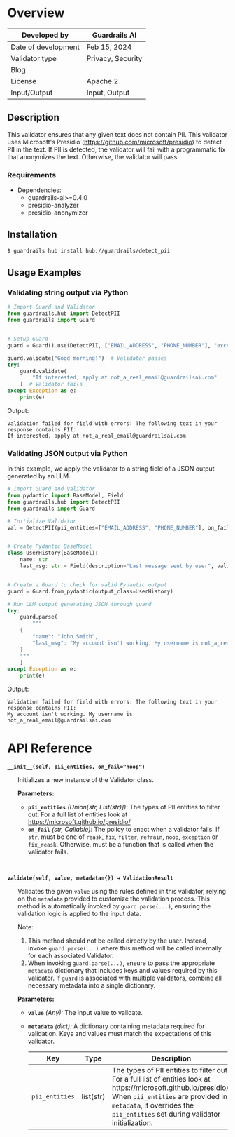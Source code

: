 # Overview

| Developed by | Guardrails AI |
| --- | --- |
| Date of development | Feb 15, 2024 |
| Validator type | Privacy, Security |
| Blog |  |
| License | Apache 2 |
| Input/Output | Input, Output |

## Description

This validator ensures that any given text does not contain PII. This validator uses Microsoft's Presidio (https://github.com/microsoft/presidio) to detect PII in the text. If PII is detected, the validator will fail with a programmatic fix that anonymizes the text. Otherwise, the validator will pass.

### Requirements

* Dependencies:
    - guardrails-ai>=0.4.0
    - presidio-analyzer
    - presidio-anonymizer

## Installation

```bash
$ guardrails hub install hub://guardrails/detect_pii
```

## Usage Examples

### Validating string output via Python

```python
# Import Guard and Validator
from guardrails.hub import DetectPII
from guardrails import Guard


# Setup Guard
guard = Guard().use(DetectPII, ["EMAIL_ADDRESS", "PHONE_NUMBER"], "exception")

guard.validate("Good morning!")  # Validator passes
try:
    guard.validate(
        "If interested, apply at not_a_real_email@guardrailsai.com"
    )  # Validator fails
except Exception as e:
    print(e)
```
Output:
```
Validation failed for field with errors: The following text in your response contains PII:
If interested, apply at not_a_real_email@guardrailsai.com
```

### Validating JSON output via Python

In this example, we apply the validator to a string field of a JSON output generated by an LLM.

```python
# Import Guard and Validator
from pydantic import BaseModel, Field
from guardrails.hub import DetectPII
from guardrails import Guard

# Initialize Validator
val = DetectPII(pii_entities=["EMAIL_ADDRESS", "PHONE_NUMBER"], on_fail="exception")


# Create Pydantic BaseModel
class UserHistory(BaseModel):
    name: str
    last_msg: str = Field(description="Last message sent by user", validators=[val])


# Create a Guard to check for valid Pydantic output
guard = Guard.from_pydantic(output_class=UserHistory)

# Run LLM output generating JSON through guard
try:
    guard.parse(
        """
    {
        "name": "John Smith",
        "last_msg": "My account isn't working. My username is not_a_real_email@guardrailsai.com"
    }
    """
    )
except Exception as e:
    print(e)
```
Output:
```
Validation failed for field with errors: The following text in your response contains PII:
My account isn't working. My username is not_a_real_email@guardrailsai.com
```

# API Reference

**`__init__(self, pii_entities, on_fail="noop")`**
<ul>

Initializes a new instance of the Validator class.

**Parameters:**

- **`pii_entities`** *(Union[str, List(str)])*: The types of PII entities to filter out. For a full list of entities look at https://microsoft.github.io/presidio/
- **`on_fail`** *(str, Callable):* The policy to enact when a validator fails. If `str`, must be one of `reask`, `fix`, `filter`, `refrain`, `noop`, `exception` or `fix_reask`. Otherwise, must be a function that is called when the validator fails.

</ul>

<br/>

**`validate(self, value, metadata={}) → ValidationResult`**

<ul>

Validates the given `value` using the rules defined in this validator, relying on the `metadata` provided to customize the validation process. This method is automatically invoked by `guard.parse(...)`, ensuring the validation logic is applied to the input data.

Note:

1. This method should not be called directly by the user. Instead, invoke `guard.parse(...)` where this method will be called internally for each associated Validator.
2. When invoking `guard.parse(...)`, ensure to pass the appropriate `metadata` dictionary that includes keys and values required by this validator. If `guard` is associated with multiple validators, combine all necessary metadata into a single dictionary.

**Parameters:**

- **`value`** *(Any):* The input value to validate.
- **`metadata`** *(dict):* A dictionary containing metadata required for validation. Keys and values must match the expectations of this validator.
    
    
    | Key | Type | Description | Default |
    | --- | --- | --- | --- |
    | `pii_entities` | list(str) | The types of PII entities to filter out. For a full list of entities look at https://microsoft.github.io/presidio/. When `pii_entities` are provided in `metadata`, it overrides the `pii_entities` set during validator initialization. | N/A |

</ul>
